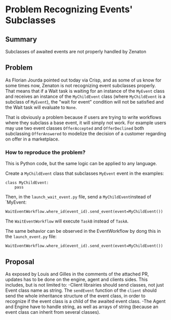 # Problem Recognizing Events' Subclasses

## Summary

Subclasses of awaited events are not properly handled by Zenaton

## Problem

As Florian Jourda pointed out today via Crisp, and as some of us know for some times now, Zenaton is not recognizing event subclasses properly. That means that if a Wait task is waiting for an instance of the  `MyEvent` class and receives an instance of the `MyChildEvent` class (where `MyChildEvent` is a subclass of `MyEvent`), the "wait for event" condition will not be satisfied and the Wait task will evaluate to `None`.

That is obviously a problem because if users are trying to write workflows where they subclass a base event, it will simply not work. For example users may use two event classes `OfferAccepted` and `OfferDeclined` both subclassing `OfferAnswered` to modelize the decision of a customer regarding on offer in a marketplace.
 

###  How to reproduce the problem?

This is Python code, but the same logic can be applied to any language.

Create a `MyChildEvent` class that subclasses `MyEvent` event in the examples:
```
class MyChildEvent:
    pass
```

Then, in the `launch_wait_event.py` file, send a `MyChildEvent`instead of `MyEvent:

`WaitEventWorkflow.where_id(event_id).send_event(event=MyChildEvent())`

The `WaitEventWorkflow` will execute `TaskB` instead of `TaskA`.

The same behavior can be observed in the EventWorkflow by dong this in the `launch_event.py` file:

`WaitEventWorkflow.where_id(event_id).send_event(event=MyChildEvent())`
 
## Proposal

As exposed by Louis and Gilles in the comments of the attached PR, updates has to be done on the engine, agent and clients sides. This includes, but is not limited to:
-Client librairies should send classes, not just Event class name as string. The `sendEvent` function of the `client` should send the whole inheritance structure of the event class, in order to recognize if the event class is a child of the awaited event class.
-The Agent and Engine have to handle string, as well as arrays of string (because an event class can inherit from several classes).

